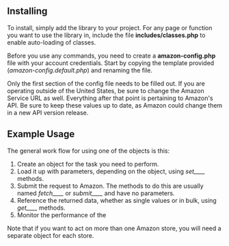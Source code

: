 ## Installing
To install, simply add the library to your project. For any page or function you want to use the library in, include the file **includes/classes.php** to enable auto-loading of classes.

Before you use any commands,  you need to create a **amazon-config.php** file with your account credentials. Start by copying the template provided (*amazon-config.default.php*) and renaming the file.

Only the first section of the config file needs to be filled out. If you are operating outside of the United States, be sure to change the Amazon Service URL as well. Everything after that point is pertaining to Amazon's API. Be sure to keep these values up to date, as Amazon could change them in a new API version release.

## Example Usage
The general work flow for using one of the objects is this:
1. Create an object for the task you need to perform.
2. Load it up with parameters, depending on the object, using *set____* methods.
3. Submit the request to Amazon. The methods to do this are usually named *fetch____* or *submit____* and have no parameters.
4. Reference the returned data, whether as single values or in bulk, using *get____* methods.
5. Monitor the performance of the 

Note that if you want to act on more than one Amazon store, you will need a separate object for each store.